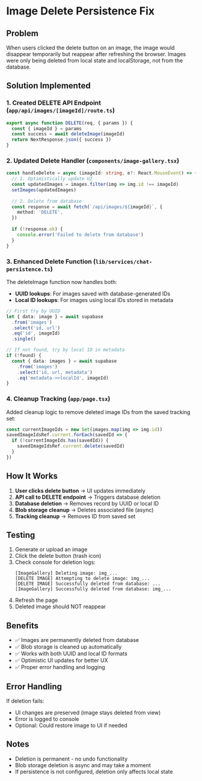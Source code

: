 # Image Delete Persistence Fix

## Problem
When users clicked the delete button on an image, the image would disappear temporarily but reappear after refreshing the browser. Images were only being deleted from local state and localStorage, not from the database.

## Solution Implemented

### 1. Created DELETE API Endpoint (`app/api/images/[imageId]/route.ts`)
```typescript
export async function DELETE(req, { params }) {
  const { imageId } = params
  const success = await deleteImage(imageId)
  return NextResponse.json({ success })
}
```

### 2. Updated Delete Handler (`components/image-gallery.tsx`)
```typescript
const handleDelete = async (imageId: string, e?: React.MouseEvent) => {
  // 1. Optimistically update UI
  const updatedImages = images.filter(img => img.id !== imageId)
  setImages(updatedImages)
  
  // 2. Delete from database
  const response = await fetch(`/api/images/${imageId}`, {
    method: 'DELETE',
  })
  
  if (!response.ok) {
    console.error('Failed to delete from database')
  }
}
```

### 3. Enhanced Delete Function (`lib/services/chat-persistence.ts`)
The deleteImage function now handles both:
- **UUID lookups**: For images saved with database-generated IDs
- **Local ID lookups**: For images using local IDs stored in metadata

```typescript
// First try by UUID
let { data: image } = await supabase
  .from('images')
  .select('id, url')
  .eq('id', imageId)
  .single()

// If not found, try by local ID in metadata
if (!found) {
  const { data: images } = await supabase
    .from('images')
    .select('id, url, metadata')
    .eq('metadata->>localId', imageId)
}
```

### 4. Cleanup Tracking (`app/page.tsx`)
Added cleanup logic to remove deleted image IDs from the saved tracking set:
```typescript
const currentImageIds = new Set(images.map(img => img.id))
savedImageIdsRef.current.forEach(savedId => {
  if (!currentImageIds.has(savedId)) {
    savedImageIdsRef.current.delete(savedId)
  }
})
```

## How It Works

1. **User clicks delete button** → UI updates immediately
2. **API call to DELETE endpoint** → Triggers database deletion
3. **Database deletion** → Removes record by UUID or local ID
4. **Blob storage cleanup** → Deletes associated file (async)
5. **Tracking cleanup** → Removes ID from saved set

## Testing

1. Generate or upload an image
2. Click the delete button (trash icon)
3. Check console for deletion logs:
   ```
   [ImageGallery] Deleting image: img_...
   [DELETE IMAGE] Attempting to delete image: img_...
   [DELETE IMAGE] Successfully deleted from database: ...
   [ImageGallery] Successfully deleted from database: img_...
   ```
4. Refresh the page
5. Deleted image should NOT reappear

## Benefits

- ✅ Images are permanently deleted from database
- ✅ Blob storage is cleaned up automatically
- ✅ Works with both UUID and local ID formats
- ✅ Optimistic UI updates for better UX
- ✅ Proper error handling and logging

## Error Handling

If deletion fails:
- UI changes are preserved (image stays deleted from view)
- Error is logged to console
- Optional: Could restore image to UI if needed

## Notes

- Deletion is permanent - no undo functionality
- Blob storage deletion is async and may take a moment
- If persistence is not configured, deletion only affects local state